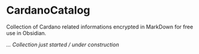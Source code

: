# CardanoCatalog
Collection of Cardano related informations encrypted in MarkDown for free use in Obsidian.

*... Collection just started / under construction*

